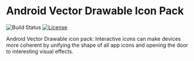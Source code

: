 # Android Vector Drawable Icon Pack

![Build Status](https://travis-ci.com/YahiaAngelo/ProjectKarma.svg?token=yFduMLnycQ4NCCzJTete&branch=master)
[![License](https://img.shields.io/badge/license-GNU-blue.svg)](https://www.gnu.org/licenses/)
 
Android Vector Drawable icon pack: Interactive icons can make devices more coherent by unifying the shape of all app icons and opening the door to interesting visual effects.

 




